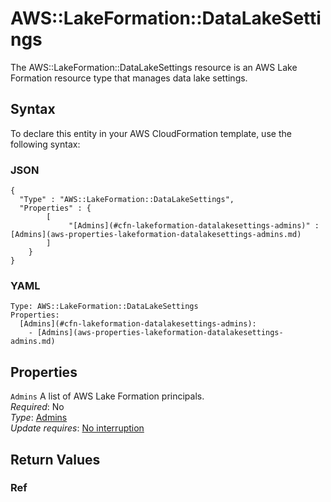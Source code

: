# AWS::LakeFormation::DataLakeSettings<a name="aws-resource-lakeformation-datalakesettings"></a>

The AWS::LakeFormation::DataLakeSettings resource is an AWS Lake Formation resource type that manages data lake settings\.

## Syntax<a name="aws-resource-lakeformation-datalakesettings-syntax"></a>

To declare this entity in your AWS CloudFormation template, use the following syntax:

### JSON<a name="aws-resource-lakeformation-datalakesettings-syntax.json"></a>

```
{
  "Type" : "AWS::LakeFormation::DataLakeSettings",
  "Properties" : {
        [
             "[Admins](#cfn-lakeformation-datalakesettings-admins)" : [Admins](aws-properties-lakeformation-datalakesettings-admins.md)
        ]
    }
}
```

### YAML<a name="aws-resource-lakeformation-datalakesettings-syntax.yaml"></a>

```
Type: AWS::LakeFormation::DataLakeSettings
Properties: 
  [Admins](#cfn-lakeformation-datalakesettings-admins): 
    - [Admins](aws-properties-lakeformation-datalakesettings-admins.md)
```

## Properties<a name="aws-resource-lakeformation-datalakesettings-properties"></a>

`Admins`  <a name="cfn-lakeformation-datalakesettings-admins"></a>
A list of AWS Lake Formation principals\.  
*Required*: No  
*Type*: [Admins](aws-properties-lakeformation-datalakesettings-admins.md)  
*Update requires*: [No interruption](https://docs.aws.amazon.com/AWSCloudFormation/latest/UserGuide/using-cfn-updating-stacks-update-behaviors.html#update-no-interrupt)

## Return Values<a name="aws-resource-lakeformation-datalakesettings-return-values"></a>

### Ref<a name="aws-resource-lakeformation-datalakesettings-return-values-ref"></a>
